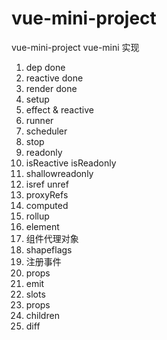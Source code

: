 # vue-mini-project

vue-mini-project
vue-mini 实现

1. dep done
2. reactive done
3. render done
4. setup
5. effect & reactive
6. runner
7. scheduler
8. stop
9. readonly
10. isReactive isReadonly
11. shallowreadonly
12. isref unref
13. proxyRefs
14. computed
15. rollup
16. element
17. 组件代理对象
18. shapeflags
19. 注册事件
20. props
21. emit
22. slots
23. props
24. children
25. diff
